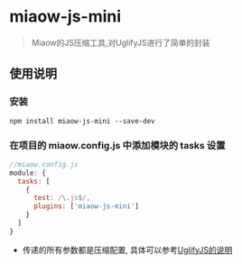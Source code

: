 # miaow-js-mini

> Miaow的JS压缩工具,对UglifyJS进行了简单的封装

## 使用说明

### 安装

```
npm install miaow-js-mini --save-dev
```

### 在项目的 miaow.config.js 中添加模块的 tasks 设置

```javascript
//miaow.config.js
module: {
  tasks: [
    {
      test: /\.js$/,
      plugins: ['miaow-js-mini']
    }
  ]
}
```

* 传递的所有参数都是压缩配置, 具体可以参考[UglifyJS的说明](http://lisperator.net/uglifyjs/compress)
